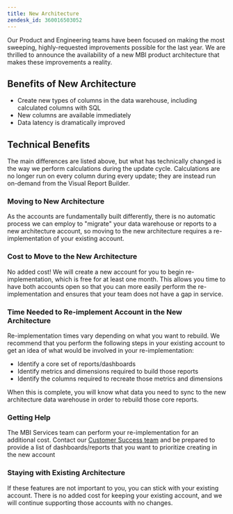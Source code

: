 ```yaml
---
title: New Architecture
zendesk_id: 360016503052
---
```


Our Product and Engineering teams have been focused on making the most sweeping, highly-requested improvements possible for the last year. We are thrilled to announce the availability of a new MBI product architecture that makes these improvements a reality.

## Benefits of New Architecture

* Create new types of columns in the data warehouse, including calculated columns with SQL
* New columns are available immediately
* Data latency is dramatically improved

## Technical Benefits

The main differences are listed above, but what has technically changed is the way we perform calculations during the update cycle. Calculations are no longer run on every column during every update; they are instead run on-demand from the Visual Report Builder.

### Moving to New Architecture

As the accounts are fundamentally built differently, there is no automatic process we can employ to "migrate" your data warehouse or reports to a new architecture account, so moving to the new architecture requires a re-implementation of your existing account.

### Cost to Move to the New Architecture

No added cost! We will create a new account for you to begin re-implementation, which is free for at least one month. This allows you time to have both accounts open so that you can more easily perform the re-implementation and ensures that your team does not have a gap in service.

### Time Needed to Re-implement Account in the New Architecture

Re-implementation times vary depending on what you want to rebuild. We recommend that you perform the following steps in your existing account to get an idea of what would be involved in your re-implementation:

  * Identify a core set of reports/dashboards
  * Identify metrics and dimensions required to build those reports
  * Identify the columns required to recreate those metrics and dimensions

When this is complete, you will know what data you need to sync to the new architecture data warehouse in order to rebuild those core reports.

### Getting Help

The MBI Services team can perform your re-implementation for an additional cost. Contact our [Customer Success team](../../getting-started/support.md) and be prepared to provide a list of dashboards/reports that you want to prioritize creating in the new account

### Staying with Existing Architecture

If these features are not important to you, you can stick with your existing account. There is no added cost for keeping your existing account, and we will continue supporting those accounts with no changes.
